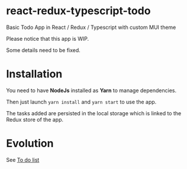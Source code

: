 # react-redux-typescript-todo
Basic Todo App in React / Redux / Typescript with custom MUI theme

Please notice that this app is WIP.

Some details need to be fixed.

# Installation

You need to have **NodeJs** installed as **Yarn** to manage dependencies.

Then just launch `yarn install` and `yarn start` to use the app.

The tasks added are persisted in the local storage which is linked to the Redux store of the app.

# Evolution

See [To do list](to-do.txt )